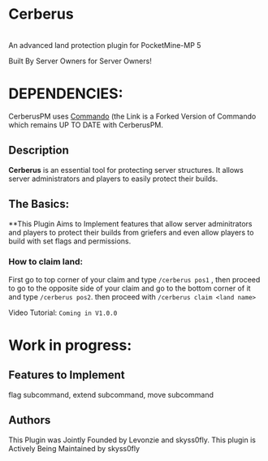 # Cerberus
<br>
An advanced land protection plugin for PocketMine-MP 5 

Built By Server Owners for Server Owners!

# DEPENDENCIES:
CerberusPM uses [Commando](https://www.github.com/CerberusPM/Commando) (the Link is a Forked Version of Commando which remains UP TO DATE with CerberusPM. 
## Description
**Cerberus** is an essential tool for protecting server structures. It allows server administrators and players to easily protect their builds.

## The Basics:
**This Plugin Aims to Implement features that allow server adminitrators and players to protect their builds from griefers and even allow players to build with set flags and permissions. 

### How to claim land:
First go to top corner of your claim and type `/cerberus pos1` , then proceed to go to the opposite side of your claim and go to the bottom corner of it and type `/cerberus pos2`. then proceed with `/cerberus claim <land name>`

Video Tutorial:
`Coming in V1.0.0`


# **Work in progress:**

## Features to Implement
flag subcommand,
extend subcommand,
move subcommand

## Authors
This Plugin was Jointly Founded by Levonzie and skyss0fly. This plugin is Actively Being Maintained by skyss0fly 
